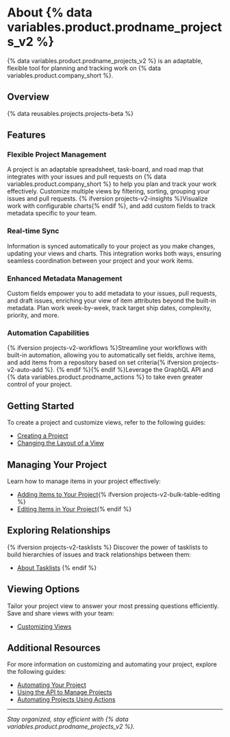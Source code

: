 # About {% data variables.product.prodname_projects_v2 %}

{% data variables.product.prodname_projects_v2 %} is an adaptable, flexible tool for planning and tracking work on {% data variables.product.company_short %}.

## Overview

{% data reusables.projects.projects-beta %}

## Features

### Flexible Project Management

A project is an adaptable spreadsheet, task-board, and road map that integrates with your issues and pull requests on {% data variables.product.company_short %} to help you plan and track your work effectively. Customize multiple views by filtering, sorting, grouping your issues and pull requests. {% ifversion projects-v2-insights %}Visualize work with configurable charts{% endif %}, and add custom fields to track metadata specific to your team.

### Real-time Sync

Information is synced automatically to your project as you make changes, updating your views and charts. This integration works both ways, ensuring seamless coordination between your project and your work items.

### Enhanced Metadata Management

Custom fields empower you to add metadata to your issues, pull requests, and draft issues, enriching your view of item attributes beyond the built-in metadata. Plan work week-by-week, track target ship dates, complexity, priority, and more.

### Automation Capabilities

{% ifversion projects-v2-workflows %}Streamline your workflows with built-in automation, allowing you to automatically set fields, archive items, and add items from a repository based on set criteria{% ifversion projects-v2-auto-add %}. {% endif %}{% endif %}Leverage the GraphQL API and {% data variables.product.prodname_actions %} to take even greater control of your project.

## Getting Started

To create a project and customize views, refer to the following guides:

- [Creating a Project](/issues/planning-and-tracking-with-projects/creating-projects/creating-a-project)
- [Changing the Layout of a View](/issues/planning-and-tracking-with-projects/customizing-views-in-your-project/changing-the-layout-of-a-view)

## Managing Your Project

Learn how to manage items in your project effectively:

- [Adding Items to Your Project](/issues/planning-and-tracking-with-projects/managing-items-in-your-project/adding-items-to-your-project){% ifversion projects-v2-bulk-table-editing %}
- [Editing Items in Your Project](/issues/planning-and-tracking-with-projects/managing-items-in-your-project/editing-items-in-your-project){% endif %}

## Exploring Relationships

{% ifversion projects-v2-tasklists %}
Discover the power of tasklists to build hierarchies of issues and track relationships between them:
- [About Tasklists](/issues/tracking-your-work-with-issues/about-tasklists)
{% endif %}

## Viewing Options

Tailor your project view to answer your most pressing questions efficiently. Save and share views with your team:

- [Customizing Views](/issues/planning-and-tracking-with-projects/customizing-views-in-your-project/changing-the-layout-of-a-view)

## Additional Resources

For more information on customizing and automating your project, explore the following guides:

- [Automating Your Project](/issues/planning-and-tracking-with-projects/automating-your-project/using-the-built-in-automations)
- [Using the API to Manage Projects](/issues/planning-and-tracking-with-projects/automating-your-project/using-the-api-to-manage-projects)
- [Automating Projects Using Actions](/issues/planning-and-tracking-with-projects/automating-your-project/automating-projects-using-actions)

---

*Stay organized, stay efficient with {% data variables.product.prodname_projects_v2 %}.*
